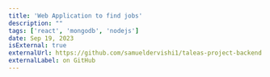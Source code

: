 ```yaml
---
title: 'Web Application to find jobs'
description: ""
tags: ['react', 'mongodb', 'nodejs']
date: Sep 19, 2023
isExternal: true
externalUrl: https://github.com/samueldervishi1/taleas-project-backend 
externalLabel: on GitHub
---
```

